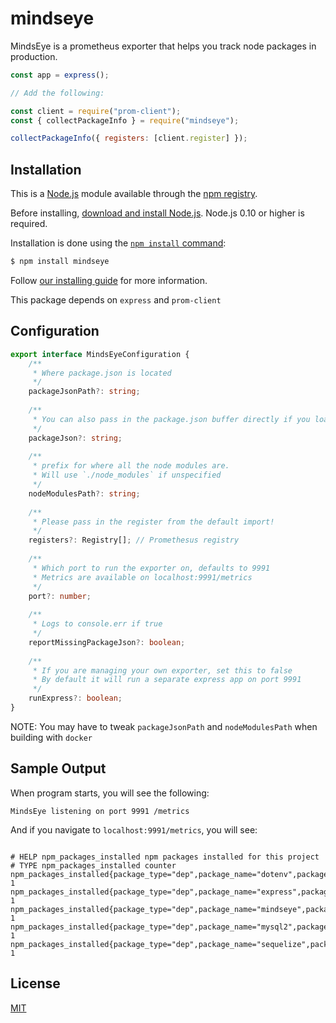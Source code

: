 # mindseye

MindsEye is a prometheus exporter that helps you track node packages in production.

```js
const app = express();

// Add the following:

const client = require("prom-client");
const { collectPackageInfo } = require("mindseye");

collectPackageInfo({ registers: [client.register] });
```

## Installation

This is a [Node.js](https://nodejs.org/en/) module available through the
[npm registry](https://www.npmjs.com/).

Before installing, [download and install Node.js](https://nodejs.org/en/download/).
Node.js 0.10 or higher is required.

Installation is done using the
[`npm install` command](https://docs.npmjs.com/getting-started/installing-npm-packages-locally):

```bash
$ npm install mindseye
```

Follow [our installing guide](http://expressjs.com/en/starter/installing.html)
for more information.

This package depends on `express` and `prom-client`

## Configuration

```typescript
export interface MindsEyeConfiguration {
    /**
     * Where package.json is located
     */
    packageJsonPath?: string;
    
    /**
     * You can also pass in the package.json buffer directly if you loaded it.
     */
    packageJson?: string;
    
    /**
     * prefix for where all the node modules are.
     * Will use `./node_modules` if unspecified
     */
    nodeModulesPath?: string;
    
    /**
     * Please pass in the register from the default import!
     */
    registers?: Registry[]; // Promethesus registry
    
    /**
     * Which port to run the exporter on, defaults to 9991
     * Metrics are available on localhost:9991/metrics
     */
    port?: number;
    
    /**
     * Logs to console.err if true
     */
    reportMissingPackageJson?: boolean;
    
    /**
     * If you are managing your own exporter, set this to false
     * By default it will run a separate express app on port 9991
     */
    runExpress?: boolean;
}
```

NOTE: You may have to tweak `packageJsonPath` and `nodeModulesPath` when building with `docker`

## Sample Output

When program starts, you will see the following:

```text
MindsEye listening on port 9991 /metrics
```

And if you navigate to `localhost:9991/metrics`, you will see:

```text

# HELP npm_packages_installed npm packages installed for this project
# TYPE npm_packages_installed counter
npm_packages_installed{package_type="dep",package_name="dotenv",package_version="8.2.0"} 1
npm_packages_installed{package_type="dep",package_name="express",package_version="4.17.1"} 1
npm_packages_installed{package_type="dep",package_name="mindseye",package_version="1.0.0"} 1
npm_packages_installed{package_type="dep",package_name="mysql2",package_version="2.1.0"} 1
npm_packages_installed{package_type="dep",package_name="sequelize",package_version="5.21.3"} 1

```

## License

  [MIT](LICENSE)